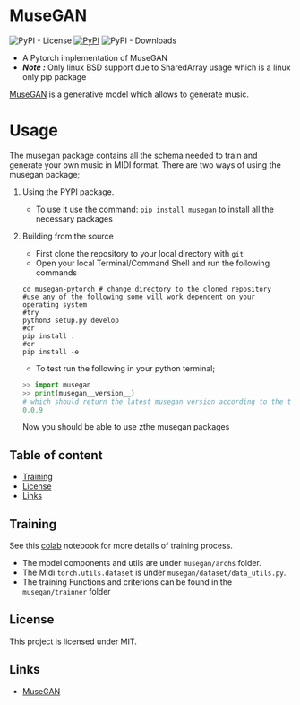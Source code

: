 MuseGAN
=========
![PyPI - License](https://img.shields.io/pypi/l/musegan)
[![PyPI](https://img.shields.io/pypi/v/musegan)](https://pypi.org/project/musegan/)
![PyPI - Downloads](https://img.shields.io/pypi/dw/musegan)

- A Pytorch implementation of MuseGAN
- ***Note :*** Only linux BSD support due to SharedArray usage which is a linux only pip package




[MuseGAN](https://arxiv.org/abs/1709.06298) is a generative model which allows to
generate music.

Usage
=======
The musegan package contains all the schema needed to train and generate your own music in MIDI format.
There are two ways of using the musegan package;

1. Using the PYPI package.
   - To use it use the command: `pip install musegan` to install all the necessary packages

2. Building from the source 
   - First clone the repository to your local directory with `git`
   - Open your local Terminal/Command Shell and run the following commands
    ```shell
    cd musegan-pytorch # change directory to the cloned repository
    #use any of the following some will work dependent on your operating system
    #try
    python3 setup.py develop
    #or
    pip install .
    #or
    pip install -e
    ```
    - To test run the following in your python terminal;
    ```py
    >> import musegan
    >> print(musegan__version__)
    # which should return the latest musegan version according to the time you read this
    0.0.9
    ```
    Now you should be able to use zthe musegan packages
    
## Table of content

- [Training](https://github.com/cliffordkleinsr/musegan-pytorch/edit/dev/README.md#training)
- [License](#license)
- [Links](#links)

## Training 

See this [colab](https://colab.research.google.com/drive/1NF2t1dvqxeblZfd7BL4Gfn4SW-xEzgGg?authuser=3#scrollTo=9bj_FWvAArPI)  notebook for more details of training process.
* The model components and utils are under `musegan/archs` folder.
* The Midi `torch.utils.dataset` is under `musegan/dataset/data_utils.py`.
* The training Functions and criterions can be found in the `musegan/trainner` folder




## License

This project is licensed under MIT.

## Links

* [MuseGAN](https://arxiv.org/abs/1709.06298)
